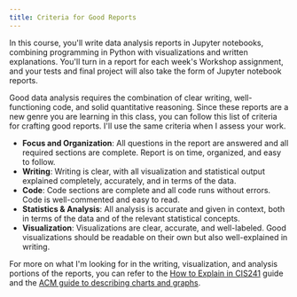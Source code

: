 ```yaml
---
title: Criteria for Good Reports
---
```


In this course, you'll write data analysis reports in Jupyter notebooks, combining programming in Python with visualizations and written explanations. You'll turn in a report for each week's Workshop assignment, and your tests and final project will also take the form of Jupyter notebook reports.

Good data analysis requires the combination of clear writing, well-functioning code, and solid quantitative reasoning. Since these reports are a new genre you are learning in this class, you can follow this list of criteria for crafting good reports. I'll use the same criteria when I assess your work.

- **Focus and Organization**: All questions in the report are answered and all required sections are complete. Report is on time, organized, and easy to follow.
- **Writing**: Writing is clear, with all visualization and statistical output explained completely, accurately, and in terms of the data.
- **Code**: Code sections are complete and all code runs without errors. Code is well-commented and easy to read.
- **Statistics & Analysis**: All analysis is accurate and given in context, both in terms of the data and of the relevant statistical concepts.
- **Visualization**: Visualizations are clear, accurate, and well-labeled. Good visualizations should be readable on their own but also well-explained in writing.

For more on what I'm looking for in the writing, visualization, and analysis portions of the reports, you can refer to the [How to Explain in CIS241](how-to-explain.ipynb) guide and the [ACM guide to describing charts and graphs](https://www.sigaccess.org/welcome-to-sigaccess/resources/describing-figures/#charts_and_graphs).
